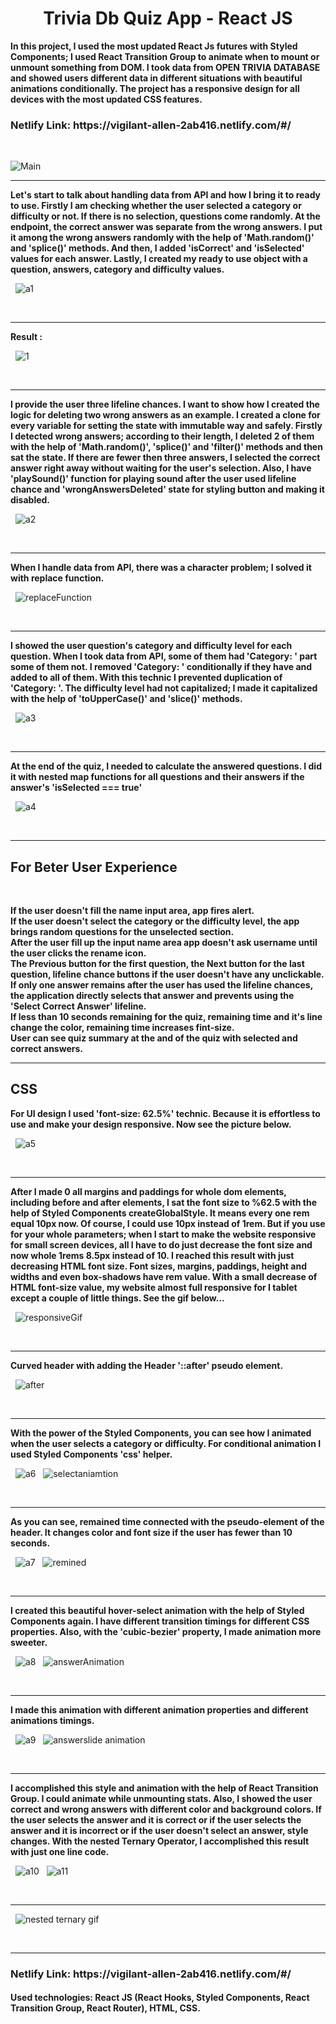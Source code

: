 <h1 style='text-align:center;'> Trivia Db Quiz App - React JS </h1>

<strong> In this project, I used the most updated React Js futures with Styled Components; I used React Transition Group to animate when to mount or unmount something from DOM. I took data from OPEN TRIVIA DATABASE and showed users different data in different situations with beautiful animations conditionally. The project has a responsive design for all devices with the most updated CSS features. </strong>

<h3>Netlify Link: https://vigilant-allen-2ab416.netlify.com/#/</h3>
&nbsp;

![Main](https://user-images.githubusercontent.com/57728302/76013725-6a789d80-5ee6-11ea-8988-a2a2267d1a04.gif)

<hr>

<strong> Let's start to talk about handling data from API and how I bring it to ready to use. Firstly I am checking whether the user selected a category or difficulty or not. If there is no selection, questions come randomly. At the endpoint, the correct answer was separate from the wrong answers. I put it among the wrong answers randomly with the help of 'Math.random()' and 'splice()' methods. And then, I added 'isCorrect' and 'isSelected' values for each answer. Lastly, I created my ready to use object with a question, answers, category and difficulty values.</strong>

&nbsp;
![a1](https://user-images.githubusercontent.com/57728302/76172727-16341e80-616f-11ea-8954-daea3e187820.png)

&nbsp;

<hr>

<strong> Result : </strong>

&nbsp;
![1](https://user-images.githubusercontent.com/57728302/76015623-6d28c200-5ee9-11ea-98c0-32b948c7c801.png)

&nbsp;

<hr>

<strong> I provide the user three lifeline chances. I want to show how I created the logic for deleting two wrong answers as an example. I created a clone for every variable for setting the state with immutable way and safely. Firstly I detected wrong answers; according to their length, I deleted 2 of them with the help of 'Math.random()', 'splice()' and 'filter()' methods and then sat the state. If there are fewer then three answers, I selected the correct answer right away without waiting for the user's selection. Also, I have 'playSound()' function for playing sound after the user used lifeline chance and 'wrongAnswersDeleted' state for styling button and making it disabled. </strong>

&nbsp;
![a2](https://user-images.githubusercontent.com/57728302/76172728-16341e80-616f-11ea-92ab-b7784161e5c4.png)

&nbsp;

<hr>

<strong> When I handle data from API, there was a character problem; I solved it with replace function.</strong>

&nbsp;
![replaceFunction](https://user-images.githubusercontent.com/57728302/76017572-d231e700-5eec-11ea-9554-b45210256156.JPG)

&nbsp;

<hr>

<strong> I showed the user question's category and difficulty level for each question. When I took data from API, some of them had 'Category: ' part some of them not. I removed 'Category: ' conditionally if they have and added to all of them. With this technic I prevented duplication of 'Category: '. The difficulty level had not capitalized; I made it capitalized with the help of 'toUpperCase()' and 'slice()' methods.</strong>

&nbsp;
![a3](https://user-images.githubusercontent.com/57728302/76172729-16341e80-616f-11ea-8d63-5d4492055628.png)

&nbsp;

<hr>

<strong> At the end of the quiz, I needed to calculate the answered questions. I did it with nested map functions for all questions and their answers if the answer's 'isSelected === true'</strong>

&nbsp;
![a4](https://user-images.githubusercontent.com/57728302/76172730-16341e80-616f-11ea-9e27-a1bcb624b47c.png)

&nbsp;

<hr>

<h2> For Beter User Experience </h2>

&nbsp;

<strong>
If the user doesn't fill the name input area, app fires alert. </br>
If the user doesn't select the category or the difficulty level, the app brings random questions for the unselected section. </br> 
After the user fill up the input name area app doesn't ask username until the user clicks the rename icon.</br>
The Previous button for the first question, the Next button for the last question, lifeline chance buttons if the user doesn't have any unclickable.</br>
If only one answer remains after the user has used the lifeline chances, the application directly selects that answer and prevents using the 'Select Correct Answer' lifeline.</br>
If less than 10 seconds remaining for the quiz, remaining time and it's line change the color, remaining time increases fint-size.</br>
User can see quiz summary at the and of the quiz with selected and correct answers.
</strong>
&nbsp;

<hr>

<h2>CSS</h2>

<strong> For UI design I used 'font-size: 62.5%' technic. Because it is effortless to use and make your design responsive. Now see the picture below. </strong>

&nbsp;
![a5](https://user-images.githubusercontent.com/57728302/76172731-16ccb500-616f-11ea-9a4e-50e4eeebc723.png)

&nbsp;

<hr>

<strong> After I made 0 all margins and paddings for whole dom elements, including before and after elements, I sat the font size to %62.5 with the help of Styled Components createGlobalStyle. It means every one rem equal 10px now. Of course, I could use 10px instead of 1rem. But if you use for your whole parameters; when I start to make the website responsive for small screen devices, all I have to do just decrease the font size and now whole 1rems 8.5px instead of 10. I reached this result with just decreasing HTML font size. Font sizes, margins, paddings, height and widths and even box-shadows have rem value. With a small decrease of HTML font-size value, my website almost full responsive for I tablet except a couple of little things. See the gif below... </strong>

&nbsp;
![responsiveGif](https://user-images.githubusercontent.com/57728302/76023709-ac5e0f80-5ef7-11ea-8f93-ace5c5e87111.gif)

&nbsp;

<hr>

<strong> Curved header with adding the Header '::after' pseudo element. </strong>

&nbsp;
![after](https://user-images.githubusercontent.com/57728302/76023925-2db5a200-5ef8-11ea-8bd1-0ad4cc01f3f5.JPG)

&nbsp;

<hr>

<strong>With the power of the Styled Components, you can see how I animated when the user selects a category or difficulty. For conditional animation I used Styled Components 'css' helper. </strong>

&nbsp;
![a6](https://user-images.githubusercontent.com/57728302/76172732-16ccb500-616f-11ea-9688-aff1635529a1.png)
&nbsp;
![selectaniamtion](https://user-images.githubusercontent.com/57728302/76024307-d95ef200-5ef8-11ea-997a-bacc134a2e1b.gif)

&nbsp;

<hr>

<strong>As you can see, remained time connected with the pseudo-element of the header. It changes color and font size if the user has fewer than 10 seconds.</strong>

&nbsp;
![a7](https://user-images.githubusercontent.com/57728302/76172733-16ccb500-616f-11ea-8dac-96ce591a3c8c.png)
&nbsp;
![remined](https://user-images.githubusercontent.com/57728302/76024905-e29c8e80-5ef9-11ea-8a5f-69fcaff30690.gif)

&nbsp;

<hr>

<strong>I created this beautiful hover-select animation with the help of Styled Components again. I have different transition timings for different CSS properties. Also, with the 'cubic-bezier' property, I made animation more sweeter. </strong>

&nbsp;
![a8](https://user-images.githubusercontent.com/57728302/76172734-17654b80-616f-11ea-88d2-a9356e845823.png)
&nbsp;
![answerAnimation](https://user-images.githubusercontent.com/57728302/76025289-aa498000-5efa-11ea-99d9-bd6611e383ea.gif)

&nbsp;

<hr>

<strong>I made this animation with different animation properties and different animations timings. </strong>

&nbsp;
![a9](https://user-images.githubusercontent.com/57728302/76172735-17654b80-616f-11ea-9bdc-46d23604c064.png)
&nbsp;
![answerslide animation](https://user-images.githubusercontent.com/57728302/76025990-f648f480-5efb-11ea-82bc-a5183e1304ee.gif)

&nbsp;

<hr>

<strong>I accomplished this style and animation with the help of React Transition Group. I could animate while unmounting stats. Also, I showed the user correct and wrong answers with different color and background colors. If the user selects the answer and it is correct or if the user selects the answer and it is incorrect or if the user doesn't select an answer, style changes. With the nested Ternary Operator, I accomplished this result with just one line code. </strong>

&nbsp;
![a10](https://user-images.githubusercontent.com/57728302/76172736-17654b80-616f-11ea-96d2-67f81f52c5f2.png)
&nbsp;
![a11](https://user-images.githubusercontent.com/57728302/76172726-159b8800-616f-11ea-848d-888a51fa941f.png)

&nbsp;

<hr>

&nbsp;
![nested ternary gif](https://user-images.githubusercontent.com/57728302/76026551-001f2780-5efd-11ea-9671-81c1884775b7.gif)

&nbsp;

<hr>

<h3>Netlify Link: https://vigilant-allen-2ab416.netlify.com/#/</h3>
<h4><strong>Used technologies: </strong> React JS (React Hooks, Styled Components, React Transition Group, React Router), HTML, CSS.  </h4>




